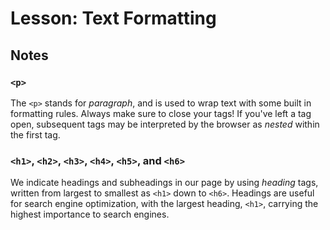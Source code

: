 # Lesson: Text Formatting

## Notes

### `<p>`

The `<p>` stands for _paragraph_, and is used to wrap text with some built in formatting rules. Always make sure to close your tags! If you've left a tag open, subsequent tags may be interpreted by the browser as _nested_ within the first tag.

### `<h1>`, `<h2>`, `<h3>`, `<h4>`, `<h5>`, and `<h6>`

We indicate headings and subheadings in our page by using _heading_ tags, written from largest to smallest as `<h1>` down to `<h6>`. Headings are useful for search engine optimization, with the largest heading, `<h1>`, carrying the highest importance to search engines.